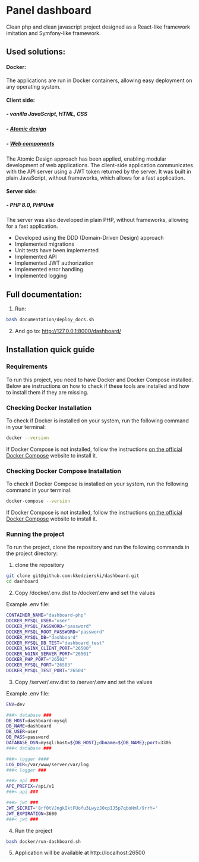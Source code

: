 # Panel dashboard
Clean php and clean javascript project
designed as a React-like framework imitation and Symfony-like framework.

## Used solutions:
#### Docker:
The applications are run in Docker containers, allowing easy deployment on any operating system.
#### Client side:
##### - vanilla JavaScript, HTML, CSS
##### - [Atomic design](https://bradfrost.com/blog/post/atomic-web-design/)
##### - [Web components](https://developer.mozilla.org/en-US/docs/Web/Web_Components)
The Atomic Design approach has been applied, enabling modular development of web applications.
The client-side application communicates with the API server using a JWT token returned by the server.
It was built in plain JavaScript, without frameworks, which allows for a fast application.

#### Server side:
##### - PHP 8.0, PHPUnit
The server was also developed in plain PHP, without frameworks, allowing for a fast application.

- Developed using the DDD (Domain-Driven Design) approach
- Implemented migrations
- Unit tests have been implemented
- Implemented API
- Implemented JWT authorization
- Implemented error handling
- Implemented logging


## Full documentation:
1. Run:
```sh
bash documentation/deploy_docs.sh
```
2. And go to: http://127.0.0.1:8000/dashboard/

## Installation quick guide

### Requirements

To run this project, you need to have Docker and Docker Compose installed. Below are instructions on how to check if these tools are installed and how to install them if they are missing.

### Checking Docker Installation

To check if Docker is installed on your system, run the following command in your terminal:

```sh
docker --version
```

If Docker Compose is not installed, follow the instructions [on the official Docker Compose](https://docs.docker.com/get-docker/) website to install it.

### Checking Docker Compose Installation

To check if Docker Compose is installed on your system, run the following command in your terminal:

```sh
docker-compose --version
```

If Docker Compose is not installed, follow the instructions [on the official Docker Compose](https://docs.docker.com/compose/install/) website to install it.

### Running the project

To run the project, clone the repository and run the following commands in the project directory:

1. clone the repository

```sh
git clone git@github.com:kkedzierski/dashboard.git
cd dashboard
```

2. Copy /docker/.env.dist to /docker/.env and set the values

Example .env file:
```sh
CONTAINER_NAME="dashboard-php"
DOCKER_MYSQL_USER="user"
DOCKER_MYSQL_PASSWORD="password"
DOCKER_MYSQL_ROOT_PASSWORD="password"
DOCKER_MYSQL_DB="dashboard"
DOCKER_MYSQL_DB_TEST="dashboard_test"
DOCKER_NGINX_CLIENT_PORT="26500"
DOCKER_NGINX_SERVER_PORT="26501"
DOCKER_PHP_PORT="26502"
DOCKER_MYSQL_PORT="26503"
DOCKER_MYSQL_TEST_PORT="26504"

```

3. Copy /server/.env.dist to /server/.env and set the values

Example .env file:
```sh
ENV=dev

###> database ###
DB_HOST=dashboard-mysql
DB_NAME=dashboard
DB_USER=user
DB_PASS=password
DATABASE_DSN=mysql:host=${DB_HOST};dbname=${DB_NAME};port=3306
###< database ###

###> logger ####
LOG_DIR=/var/www/server/var/log
###< logger ###

###> api ###
API_PREFIX=/api/v1
###< api ###

###> jwt ###
JWT_SECRET='8rf0tVJngkIktFUofu3LwyzJ0cpIJ5p7qboHml/9rrY='
JWT_EXPIRATION=3600
###< jwt ###
```

4. Run the project

```sh
bash docker/run-dashboard.sh
```

5. Application will be available at http://localhost:26500
